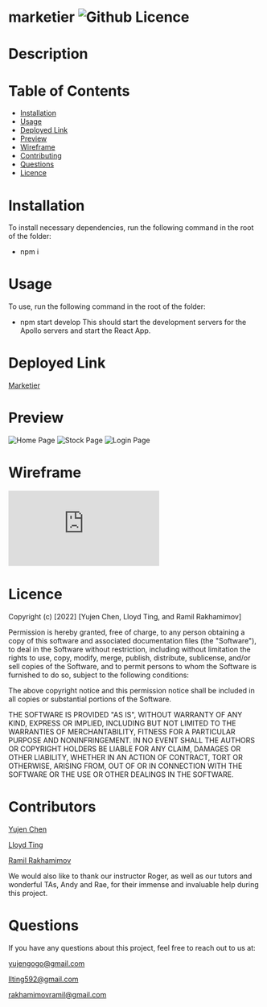 # marketier ![Github Licence](http://img.shields.io/badge/license-MIT-blue.svg)
# Description

# Table of Contents
* [Installation](#Installation)
* [Usage](Usage)
* [Deployed Link](#Deployed)
* [Preview](#Preview)
* [Wireframe](#Wireframe)
* [Contributing](#Contribution)
* [Questions](#Questions)
* [Licence](#Licence)

# Installation
To install necessary dependencies, run the following command in the root of the folder:
- npm i

# Usage
To use, run the following command in the root of the folder:
- npm start develop
This should start the development servers for the Apollo servers and start the React App. 

# Deployed Link
[Marketier]()

# Preview
![Home Page](https://github.com/ramochkin/marketier/blob/main/assets/home.png)
![Stock Page](https://github.com/ramochkin/marketier/blob/main/assets/Stock.png)
![Login Page](https://github.com/ramochkin/marketier/blob/main/assets/Log.png)

# Wireframe
![Preview](https://github.com/ramochkin/marketier/blob/main/assets/Wireframe.pdf)

# Licence
Copyright (c) [2022] [Yujen Chen, Lloyd Ting, and Ramil Rakhamimov]

Permission is hereby granted, free of charge, to any person obtaining a copy of this software and associated documentation files (the "Software"), to deal in the Software without restriction, including without limitation the rights to use, copy, modify, merge, publish, distribute, sublicense, and/or sell copies of the Software, and to permit persons to whom the Software is furnished to do so, subject to the following conditions:

The above copyright notice and this permission notice shall be included in all copies or substantial portions of the Software.

THE SOFTWARE IS PROVIDED "AS IS", WITHOUT WARRANTY OF ANY KIND, EXPRESS OR IMPLIED, INCLUDING BUT NOT LIMITED TO THE WARRANTIES OF MERCHANTABILITY, FITNESS FOR A PARTICULAR PURPOSE AND NONINFRINGEMENT. IN NO EVENT SHALL THE AUTHORS OR COPYRIGHT HOLDERS BE LIABLE FOR ANY CLAIM, DAMAGES OR OTHER LIABILITY, WHETHER IN AN ACTION OF CONTRACT, TORT OR OTHERWISE, ARISING FROM, OUT OF OR IN CONNECTION WITH THE SOFTWARE OR THE USE OR OTHER DEALINGS IN THE SOFTWARE.

# Contributors

[Yujen Chen](https://github.com/yujengogo)

[Lloyd Ting](https://github.com/llting592)

[Ramil Rakhamimov](https://github.com/ramochkin)

We would also like to thank our instructor Roger, as well as our tutors and wonderful TAs, Andy and Rae, for their immense and invaluable help during this project. 

# Questions
If you have any questions about this project, feel free to reach out to us at:

[yujengogo@gmail.com](mailto:yujengogo@gmail.com)

[llting592@gmail.com](mailto:llting592@gmail.com)

[rakhamimovramil@gmail.com](mailto:rakhamimovramil@gmail.com)